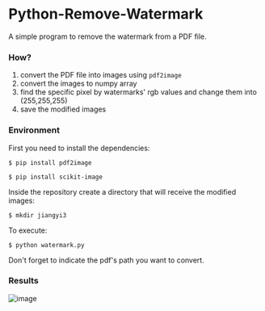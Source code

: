 # Python-Remove-Watermark
A simple program to remove the watermark from a PDF file. 


### How?

1. convert the PDF file into images using `pdf2image`
2. convert the images to numpy array
3. find the specific pixel by watermarks' rgb values and change them into (255,255,255)
4. save the modified images


### Environment

First you need to install the dependencies:
```
$ pip install pdf2image
```
```
$ pip install scikit-image
```

Inside the repository create a directory that will receive the modified images:
```
$ mkdir jiangyi3
```
To execute:
```
$ python watermark.py
```
Don't forget to indicate the pdf's path you want to convert.


### Results
![image](./result.png)